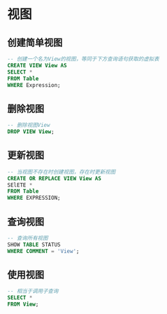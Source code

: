 # 视图

## 创建简单视图

``` sql
-- 创建一个名为View的视图，等同于下方查询语句获取的虚拟表
CREATE VIEW View AS
SELECT *
FROM Table
WHERE Expression;
```

## 删除视图

``` sql
-- 删除视图View
DROP VIEW View;
```

## 更新视图

``` sql
-- 当视图不存在时创建视图，存在时更新视图
CREATE OR REPLACE VIEW View AS
SElETE *
FROM Table
WHERE EXPRESSION;
```

## 查询视图

``` sql
-- 查询所有视图
SHOW TABLE STATUS
WHERE COMMENT = 'View';
```

## 使用视图

``` sql
-- 相当于调用子查询
SELECT *
FROM View;
```
